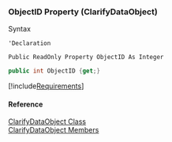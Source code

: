 ﻿### ObjectID Property (ClarifyDataObject)

Syntax

```vbnet
'Declaration

Public ReadOnly Property ObjectID As Integer
```

```csharp
public int ObjectID {get;}
```

[!include[Requirements](../partials/requirements.md)]

#### Reference

[ClarifyDataObject Class](fcSDK~FChoice.Foundation.Clarify.DataObjects.ClarifyDataObject.md)  
[ClarifyDataObject Members](fcSDK~FChoice.Foundation.Clarify.DataObjects.ClarifyDataObject_members.md)